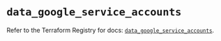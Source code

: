 # `data_google_service_accounts`

Refer to the Terraform Registry for docs: [`data_google_service_accounts`](https://registry.terraform.io/providers/hashicorp/google/6.39.0/docs/data-sources/service_accounts).
